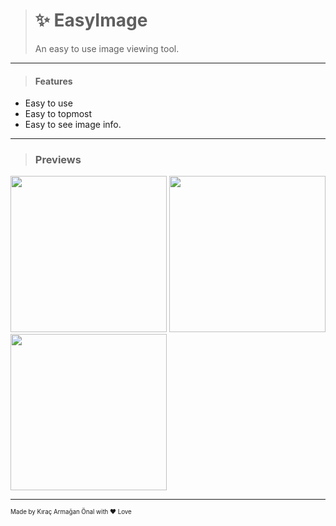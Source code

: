 > # ✨ EasyImage
> An easy to use image viewing tool.

---

> #### Features
 * Easy to use
 * Easy to topmost
 * Easy to see image info.

---

> ### Previews
<img width="250" src="https://da-box.herokuapp.com/&1603288765535-a5rjwgEdQ7rlVeiV-kNS0up7dCF.png">
<img width="250" src="https://da-box.herokuapp.com/&1603289655693-d0kLQSfoLr5yfVlr-sizing.gif">
<img width="250" src="https://da-box.herokuapp.com/&1603285341338-VPP6weF~UUW0ipQ7-img.gif">

---

<sub><sup>Made by Kıraç Armağan Önal with ❤ Love</sup></sub>